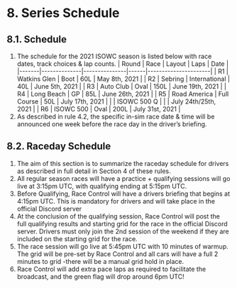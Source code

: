 # 8. Series Schedule

## 8.1. Schedule

1. The schedule for the 2021 ISOWC season is listed below with race dates, track choices & lap counts.
| Round | Race         | Layout        | Laps | Date                 |
|-------|--------------|---------------|------|----------------------|
| R1    | Watkins Glen | Boot          | 60L  | May 8th, 2021        |
| R2    | Sebring      | International | 40L  | June 5th, 2021       |
| R3    | Auto Club    | Oval          | 150L | June 19th, 2021      |
| R4    | Long Beach   | GP            | 85L  | June 26th, 2021      |
| R5    | Road America | Full Course   | 50L  | July 17th, 2021      |
|       | ISOWC 500 Q  |               |      | July 24th/25th, 2021 |
| R6    | ISOWC 500    | Oval          | 200L | July 31st, 2021      |
2.	As described in rule 4.2, the specific in-sim race date & time will be announced one week before the race day in the driver’s briefing.

## 8.2. Raceday Schedule

1. The aim of this section is to summarize the raceday schedule for drivers as described in full detail in Section 4 of these rules.
2. All regular season races will have a practice + qualifying sessions will go live at 3:15pm UTC, with qualifying ending at 5:15pm UTC.
3. Before Qualifying, Race Control will have a drivers briefing that begins at 4:15pm UTC. This is mandatory for drivers and will take place in the official Discord server
4. At the conclusion of the qualifying session, Race Control will post the full qualifying results and starting grid for the race in the official Discord server. Drivers must only join the 2nd session of the weekend if they are included on the starting grid for the race.
5. The race session will go live at 5:45pm UTC with 10 minutes of warmup. The grid will be pre-set by Race Control and all cars will have a full 2 minutes to grid -there will be a manual grid hold in place.
6. Race Control will add extra pace laps as required to facilitate the broadcast, and the green flag will drop around 6pm UTC!
